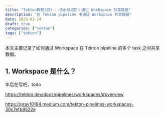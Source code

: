 ```yaml
---
title: "Tekton教程(四)---流水线进阶：通过 Workspace 共享数据"
description: "在 Tekton pipeline 中通过 Workspace 共享数据"
date: 2023-01-14
draft: true
categories: ["tekton"]
tags: ["tekton"]
---
```


本文主要记录了如何通过 Workspace 在 Tekton pipeline 的多个 task 之间共享数据。

<!--more-->

## 1. Workspace 是什么？

年后在写吧，todo

https://tekton.dev/docs/pipelines/workspaces/#overview

https://prav10194.medium.com/tekton-pipelines-workspaces-30c7efb9522e
